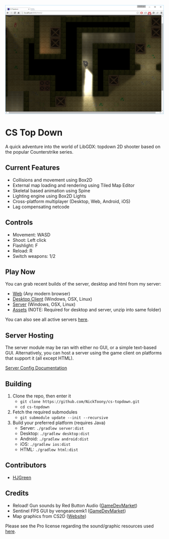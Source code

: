 ![](https://github.com/NickToony/cs-topdown/blob/master/screenshots/screenshot3.png)

CS Top Down
=====================
A quick adventure into the world of LibGDX: topdown 2D shooter based on the popular Counterstrike series.

## Current Features
- Collisions and movement using Box2D
- External map loading and rendering using Tiled Map Editor
- Skeletal based animation using Spine
- Lighting engine using Box2D Lights
- Cross-platform multiplayer (Desktop, Web, Android, iOS)
- Lag compensating netcode

## Controls
- Movement: WASD
- Shoot: Left click
- Flashlight: F
- Reload: R
- Switch weapons: 1/2

## Play Now
You can grab recent builds of the server, desktop and html from my server:
- [Web](http://cstopdown.nick-hope.co.uk/) (Any modern browser)
- [Desktop Client](http://cstopdown.nick-hope.co.uk/desktop.jar) (Windows, OSX, Linux)
- [Server](http://cstopdown.nick-hope.co.uk/server.jar) (Windows, OSX, Linux)
- [Assets](http://cstopdown.nick-hope.co.uk/assets.zip) (NOTE: Required for desktop and server, unzip into same folder)

You can also see all active servers [here](http://gameservers.nick-hope.co.uk/game/view/6).

## Server Hosting
The server module may be ran with either no GUI, or a simple text-based GUI. Alternatively, you can host a server using the game client on platforms that support it (all except HTML).

[Server Config Documentation](SERVERCONFIG.md)

## Building
1. Clone the repo, then enter it
	- `git clone https://github.com/NickToony/cs-topdown.git`
	- `cd cs-topdown`
2. Fetch the required submodules
	- `git submodule update --init --recursive`
3. Build your preferred platform (requires Java)
	- Server: `./gradlew server:dist`
	- Desktop: `./gradlew desktop:dist`
	- Android: `./gradlew android:dist`
	- iOS: `./gradlew ios:dist`
	- HTML: `./gradlew html:dist`

## Contributors

- [HJGreen](https://github.com/HJGreen)


## Credits

- Reload! Gun sounds by Red Button Audio ([GameDevMarket](https://www.gamedevmarket.net/asset/reload-970/))
- Sentinel FPS GUI by vengeancemk1 ([GameDevMarket](https://www.gamedevmarket.net/asset/sentinel-fps-gui-4387/))
- Map graphics from CS2D ([Website](http://www.cs2d.com/))

Please see the Pro license regarding the sound/graphic resources used [here](https://www.gamedevmarket.net/terms-conditions/#pro-licence).
